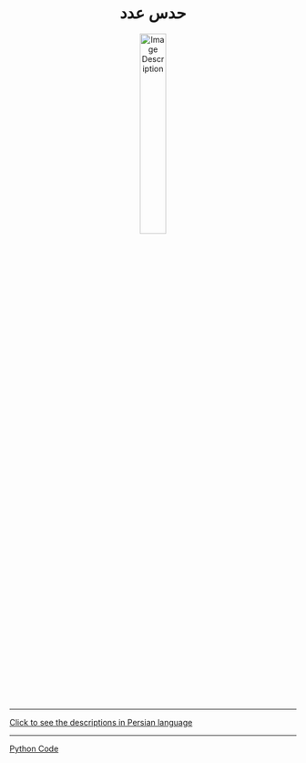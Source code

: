 <div align="center">

# حدس عدد
<img src="https://media2.giphy.com/media/kuofpmsWLJxTk2oDaS/200w.gif?cid=6c09b9522jzqy0ngpj5tjq31iilcgr834755ckwurnwn2jcw&ep=v1_gifs_search&rid=200w.gif&ct=g" alt="Image Description" width="30%">
</div>
<hr>

[Click to see the descriptions in Persian language](GuessNumberEnglish.md)
<hr>

[Python Code](GuessNumberPersian.py)
